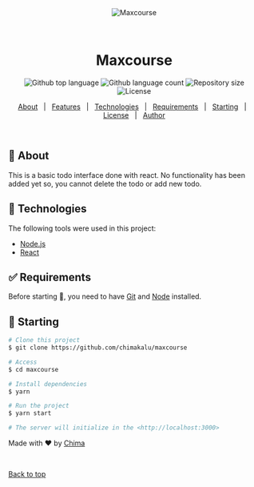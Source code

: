 <div align="center" id="top"> 
  <img src="./.github/app.gif" alt="Maxcourse" />

  &#xa0;

  <!-- <a href="https://maxcourse.netlify.app">Demo</a> -->
</div>

<h1 align="center">Maxcourse</h1>

<p align="center">
  <img alt="Github top language" src="https://img.shields.io/github/languages/top/{{YOUR_GITHUB_USERNAME}}/maxcourse?color=56BEB8">

  <img alt="Github language count" src="https://img.shields.io/github/languages/count/{{YOUR_GITHUB_USERNAME}}/maxcourse?color=56BEB8">

  <img alt="Repository size" src="https://img.shields.io/github/repo-size/{{YOUR_GITHUB_USERNAME}}/maxcourse?color=56BEB8">

  <img alt="License" src="https://img.shields.io/github/license/{{YOUR_GITHUB_USERNAME}}/maxcourse?color=56BEB8">

  <!-- <img alt="Github issues" src="https://img.shields.io/github/issues/{{YOUR_GITHUB_USERNAME}}/maxcourse?color=56BEB8" /> -->

  <!-- <img alt="Github forks" src="https://img.shields.io/github/forks/{{YOUR_GITHUB_USERNAME}}/maxcourse?color=56BEB8" /> -->

  <!-- <img alt="Github stars" src="https://img.shields.io/github/stars/{{YOUR_GITHUB_USERNAME}}/maxcourse?color=56BEB8" /> -->
</p>

<!-- Status -->

<!-- <h4 align="center"> 
	🚧  Maxcourse 🚀 Under construction...  🚧
</h4> 

<hr> -->

<p align="center">
  <a href="#dart-about">About</a> &#xa0; | &#xa0; 
  <a href="#sparkles-features">Features</a> &#xa0; | &#xa0;
  <a href="#rocket-technologies">Technologies</a> &#xa0; | &#xa0;
  <a href="#white_check_mark-requirements">Requirements</a> &#xa0; | &#xa0;
  <a href="#checkered_flag-starting">Starting</a> &#xa0; | &#xa0;
  <a href="#memo-license">License</a> &#xa0; | &#xa0;
  <a href="https://github.com/chimakalu" target="_blank">Author</a>
</p>

<br>

## :dart: About ##

This is a basic todo interface done with react. No functionality has been added yet so, you cannot delete the todo or add new todo.

## :rocket: Technologies ##

The following tools were used in this project:

- [Node.js](https://nodejs.org/en/)
- [React](https://pt-br.reactjs.org/)

## :white_check_mark: Requirements ##

Before starting :checkered_flag:, you need to have [Git](https://git-scm.com) and [Node](https://nodejs.org/en/) installed.

## :checkered_flag: Starting ##

```bash
# Clone this project
$ git clone https://github.com/chimakalu/maxcourse

# Access
$ cd maxcourse

# Install dependencies
$ yarn

# Run the project
$ yarn start

# The server will initialize in the <http://localhost:3000>
```


Made with :heart: by <a href="https://github.com/chimakalu" target="_blank">Chima</a>

&#xa0;

<a href="#top">Back to top</a>
